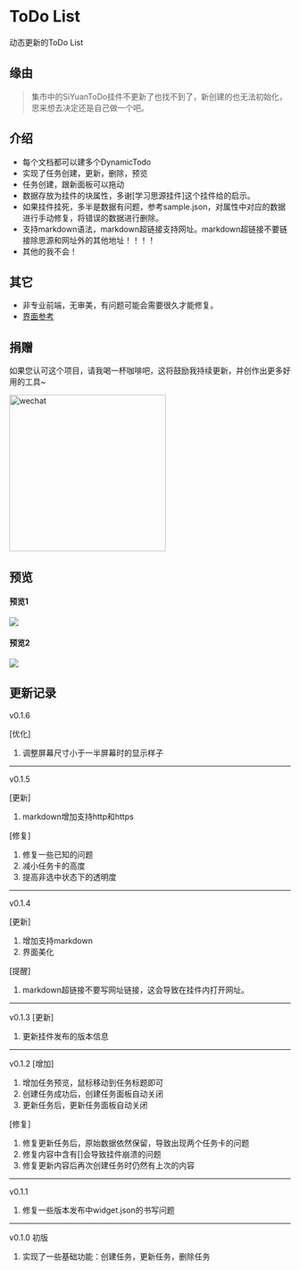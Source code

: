 # ToDo List

动态更新的ToDo List

## 缘由

> 集市中的SiYuanToDo挂件不更新了也找不到了，新创建的也无法初始化，思来想去决定还是自己做一个吧。


## 介绍
* 每个文档都可以建多个DynamicTodo
* 实现了任务创建，更新，删除，预览
* 任务创建，跟新面板可以拖动
* 数据存放为挂件的块属性，多谢[学习思源挂件]这个挂件给的启示。
* 如果挂件挂死，多半是数据有问题，参考sample.json，对属性中对应的数据进行手动修复，将错误的数据进行删除。
* 支持markdown语法，markdown超链接支持网址。markdown超链接不要链接除思源和网址外的其他地址！！！！
* 其他的我不会！

## 其它

* 非专业前端，无审美，有问题可能会需要很久才能修复。
* [界面参考](https://dribbble.com/shots/14552329--Exploration-Task-Management-Dashboard/attachments/6241009?mode=media)

## 捐赠

如果您认可这个项目，请我喝一杯咖啡吧，这将鼓励我持续更新，并创作出更多好用的工具~

<div>
<img src="https://cdn.jsdelivr.net/gh/hito0512/ImageStore/zs.jpg" alt="wechat" style="width:280px;height:280px;" />
</div>


## 预览

#### 预览1
<div>
<img src="https://cdn.jsdelivr.net/gh/hito0512/ImageStore/1.png"  />
</div>


#### 预览2
<div>
<img src="https://cdn.jsdelivr.net/gh/hito0512/ImageStore/2.png"  />
</div>


## 更新记录
v0.1.6

[优化]
1. 调整屏幕尺寸小于一半屏幕时的显示样子

---
v0.1.5

[更新]

1. markdown增加支持http和https

[修复]

1. 修复一些已知的问题
2. 减小任务卡的高度
3. 提高非选中状态下的透明度

---
v0.1.4

[更新]
1. 增加支持markdown
2. 界面美化

[提醒]
1. markdown超链接不要写网址链接，这会导致在挂件内打开网址。

---
v0.1.3
[更新]
1. 更新挂件发布的版本信息

---
v0.1.2
[增加]
1. 增加任务预览，鼠标移动到任务标题即可
2. 创建任务成功后，创建任务面板自动关闭
3. 更新任务后，更新任务面板自动关闭

[修复]
1. 修复更新任务后，原始数据依然保留，导致出现两个任务卡的问题
2. 修复内容中含有[]会导致挂件崩溃的问题
3. 修复更新内容后再次创建任务时仍然有上次的内容

---
v0.1.1
1. 修复一些版本发布中widget.json的书写问题

---
v0.1.0 初版
1. 实现了一些基础功能：创建任务，更新任务，删除任务
   
